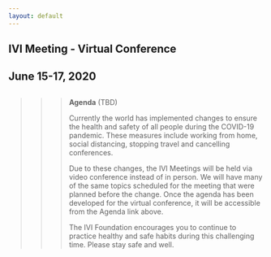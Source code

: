 ```yaml
---
layout: default
---
```

<div id="rightCol0">

<div data-align="center">

## IVI Meeting - Virtual Conference

## June 15-17, 2020

</div>

> > > ##
> > >
> > > **Agenda** (TBD)
> > >
> > > Currently the world has implemented changes to ensure the health
> > > and safety of all people during the COVID-19 pandemic. These
> > > measures include working from home, social distancing, stopping
> > > travel and cancelling conferences.
> > >
> > > Due to these changes, the IVI Meetings will be held via video
> > > conference instead of in person. We will have many of the same
> > > topics scheduled for the meeting that were planned before the
> > > change. Once the agenda has been developed for the virtual
> > > conference, it will be accessible from the Agenda link above.
> > >
> > > The IVI Foundation encourages you to continue to practice healthy
> > > and safe habits during this challenging time. Please stay safe and
> > > well.

</div>


